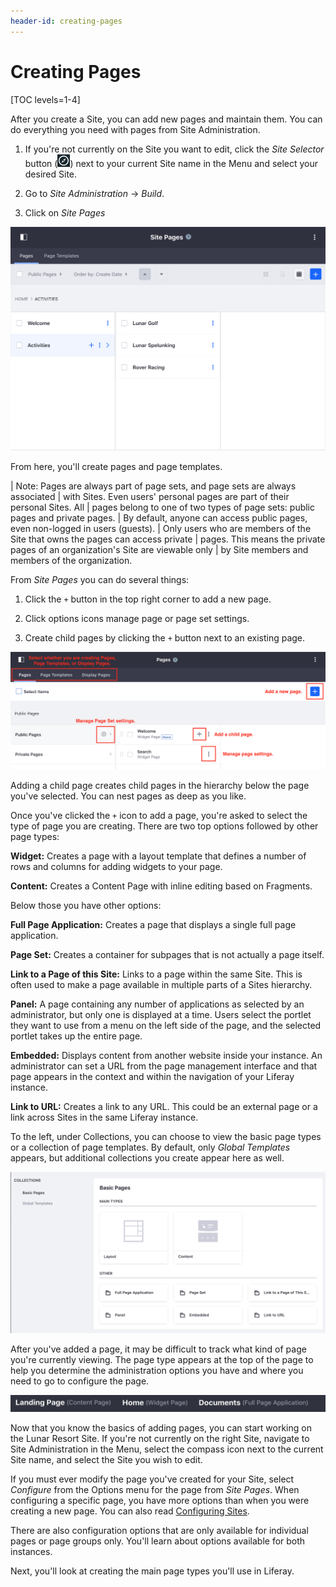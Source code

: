```yaml
---
header-id: creating-pages
---
```


# Creating Pages

[TOC levels=1-4]

After you create a Site, you can add new pages and maintain them. You can do
everything you need with pages from Site Administration.

1.  If you're not currently on the Site you want to edit, click the *Site 
    Selector* button (![Compass](../../../../images/icon-compass.png)) next to 
    your current Site name in the Menu and select your desired Site.

2.  Go to *Site Administration* &rarr; *Build*.

3.  Click on *Site Pages*
 
![Figure 1: The Sites Pages page allows you to edit your Site pages as a whole.](../../../../images/managing-site-pages.png)

From here, you'll create pages and page templates.

| Note: Pages are always part of page sets, and page sets are always associated
| with Sites. Even users' personal pages are part of their personal Sites. All
| pages belong to one of two types of page sets: public pages and private pages.
| By default, anyone can access public pages, even non-logged in users (guests).
| Only users who are members of the Site that owns the pages can access private
| pages. This means the private pages of an organization's Site are viewable only
| by Site members and members of the organization.

From *Site Pages* you can do several things:

1.  Click the `+` button in the top right corner to add a new page.

2.  Click options icons manage page or page set settings.

3.  Create child pages by clicking the `+` button next to an existing page.

![Figure 2: Understanding the options on Site Pages.](../../../../images/site-pages-breakdown.png)

Adding a child page creates child pages in the hierarchy below the page you've 
selected. You can nest pages as deep as you like. 

Once you've clicked the `+` icon to add a page, you're asked to select the type
of page you are creating. There are two top options followed by other page 
types:

**Widget:** Creates a page with a layout template that defines a number of rows
and columns for adding widgets to your page.

**Content:** Creates a Content Page with inline editing based on Fragments.

Below those you have other options:

**Full Page Application:** Creates a page that displays a single full page
application.

**Page Set:** Creates a container for subpages that is not actually a page
itself. 

**Link to a Page of this Site:** Links to a page within the same Site. This is
often used to make a page available in multiple parts of a Sites hierarchy.

**Panel:** A page containing any number of applications as selected by an
administrator, but only one is displayed at a time. Users select the portlet
they want to use from a menu on the left side of the page, and the selected
portlet takes up the entire page. 

**Embedded:** Displays content from another website inside your instance. An
administrator can set a URL from the page management interface and that page
appears in the context and within the navigation of your Liferay instance.

**Link to URL:** Creates a link to any URL. This could be an external page or
a link across Sites in the same Liferay instance.

To the left, under Collections, you can choose to view the basic page types
or a collection of page templates. By default, only *Global Templates*
appears, but additional collections you create appear here as well.

![Figure 3: You must select a page type when adding pages.](../../../../images/page-types-adding.png)

After you've added a page, it may be difficult to track what kind of page you're
currently viewing. The page type appears at the top of the page to help you
determine the administration options you have and where you need to go to
configure the page.

![Figure 4: Here are three different page with three different types as they as displayed in the heading.](../../../../images/page-type-guide.png)

Now that you know the basics of adding pages, you can start working on the Lunar
Resort Site. If you're not currently on the right Site, navigate to Site
Administration in the Menu, select the compass icon next to the current Site
name, and select the Site you wish to edit.

If you must ever modify the page you've created for your Site, select
*Configure* from the Options menu for the page from *Site Pages*. When
configuring a specific page, you have more options than when you were creating
a new page. You can also read 
[Configuring Sites](/docs/7-1/user/-/knowledge_base/u/configuring-sites).

There are also configuration options that are only available for individual
pages or page groups only. You'll learn about options available for both
instances.

Next, you'll look at creating the main page types you'll use in Liferay.

